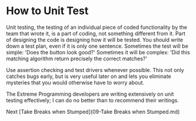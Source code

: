 # How to Unit Test
[//]: # (Version:1.0.0)
Unit testing, the testing of an individual piece of coded functionality by the team that wrote it, is a part of coding, not something different from it. Part of designing the code is designing how it will be tested. You should write down a test plan, even if it is only one sentence. Sometimes the test will be simple: 'Does the button look good?' Sometimes it will be complex: 'Did this matching algorithm return precisely the correct matches?'

Use assertion checking and test drivers whenever possible. This not only catches bugs early, but is very useful later on and lets you eliminate mysteries that you would otherwise have to worry about.

The Extreme Programming developers are writing extensively on unit testing effectively; I can do no better than to recommend their writings.

Next [Take Breaks when Stumped](09-Take Breaks when Stumped.md)